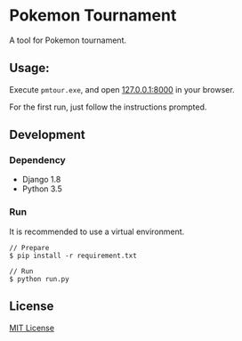 # Pokemon Tournament
A tool for Pokemon tournament.

## Usage:

Execute `pmtour.exe`, and open [127.0.0.1:8000](http://127.0.0.1:8000) in your browser.

For the first run, just follow the instructions prompted.

## Development

### Dependency
- Django 1.8
- Python 3.5

### Run

It is recommended to use a virtual environment.

```shell
// Prepare
$ pip install -r requirement.txt

// Run
$ python run.py
```

## License
[MIT License](http://sunoru.mit-license.org/)
